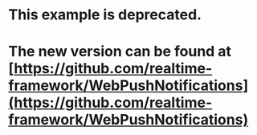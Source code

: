 # This example is deprecated.

# The new version can be found at [https://github.com/realtime-framework/WebPushNotifications](https://github.com/realtime-framework/WebPushNotifications)